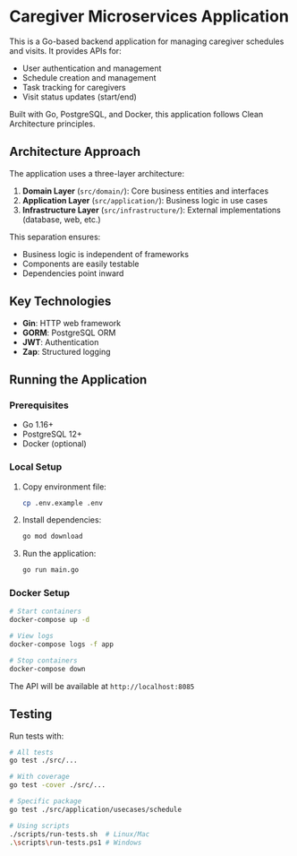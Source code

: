 # Caregiver Microservices Application

This is a Go-based backend application for managing caregiver schedules and visits. It provides APIs for:

- User authentication and management
- Schedule creation and management
- Task tracking for caregivers
- Visit status updates (start/end)

Built with Go, PostgreSQL, and Docker, this application follows Clean Architecture principles.

## Architecture Approach

The application uses a three-layer architecture:

1. **Domain Layer** (`src/domain/`): Core business entities and interfaces
2. **Application Layer** (`src/application/`): Business logic in use cases
3. **Infrastructure Layer** (`src/infrastructure/`): External implementations (database, web, etc.)

This separation ensures:

- Business logic is independent of frameworks
- Components are easily testable
- Dependencies point inward

## Key Technologies

- **Gin**: HTTP web framework
- **GORM**: PostgreSQL ORM
- **JWT**: Authentication
- **Zap**: Structured logging

## Running the Application

### Prerequisites

- Go 1.16+
- PostgreSQL 12+
- Docker (optional)

### Local Setup

1. Copy environment file:

   ```bash
   cp .env.example .env
   ```

2. Install dependencies:

   ```bash
   go mod download
   ```

3. Run the application:
   ```bash
   go run main.go
   ```

### Docker Setup

```bash
# Start containers
docker-compose up -d

# View logs
docker-compose logs -f app

# Stop containers
docker-compose down
```

The API will be available at `http://localhost:8085`

## Testing

Run tests with:

```bash
# All tests
go test ./src/...

# With coverage
go test -cover ./src/...

# Specific package
go test ./src/application/usecases/schedule

# Using scripts
./scripts/run-tests.sh  # Linux/Mac
.\scripts\run-tests.ps1 # Windows
```
